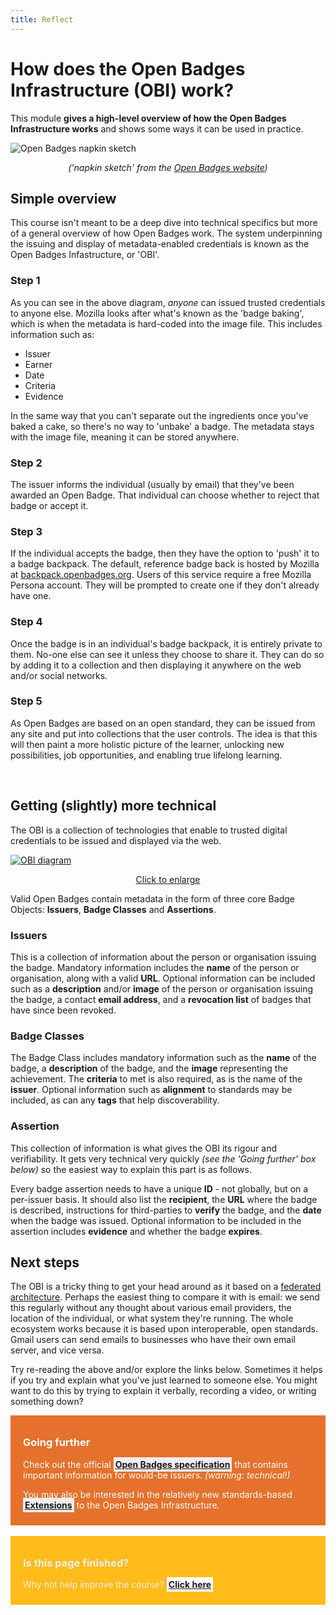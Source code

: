 ```yaml
---
title: Reflect
---
```


# How does the Open Badges Infrastructure (OBI) work?

This module **gives a high-level overview of how the Open Badges Infrastructure works** and shows some ways it can be used in practice.

<img src="{{ site.baseurl }}/img/napkin-sketch.png" alt="Open Badges napkin sketch">
<p align="center"><em>('napkin sketch' from the <a href="http://openbadges.org/about/">Open Badges website</a>)</em></p>

## Simple overview

This course isn't meant to be a deep dive into technical specifics but more of a general overview of how Open Badges work. The system underpinning the issuing and display of metadata-enabled credentials is known as the Open Badges Infastructure, or 'OBI'. 

### Step 1
As you can see in the above diagram, *anyone* can issued trusted credentials to anyone else. Mozilla looks after what's known as the 'badge baking', which is when the metadata is hard-coded into the image file. This includes information such as: 

* Issuer
* Earner
* Date
* Criteria
* Evidence

In the same way that you can't separate out the ingredients once you've baked a cake, so there's no way to 'unbake' a badge. The metadata stays with the image file, meaning it can be stored anywhere.

### Step 2
The issuer informs the individual (usually by email) that they've been awarded an Open Badge. That individual can choose whether to reject that badge or accept it. 

### Step 3
If the individual accepts the badge, then they have the option to 'push' it to a badge backpack. The default, reference badge back is hosted by Mozilla at [backpack.openbadges.org](http://backpack.openbadges.org). Users of this service require a free Mozilla Persona account. They will be prompted to create one if they don't already have one.

### Step 4
Once the badge is in an individual's badge backpack, it is entirely private to them. No-one else can see it unless they choose to share it. They can do so by adding it to a collection and then displaying it anywhere on the web and/or social networks.

### Step 5
As Open Badges are based on an open standard, they can be issued from any site and put into collections that the user controls. The idea is that this will then paint a more holistic picture of the learner, unlocking new possibilities, job opportunities, and enabling true lifelong learning. 

<br />

## Getting (slightly) more technical

The OBI is a collection of technologies that enable to trusted digital credentials to be issued and displayed via the web. 

<a href="{{ site.baseurl }}/img/obi-diagram.jpg"><img src="{{ site.baseurl }}/img/obi-diagram.jpg" alt="OBI diagram"></a>
<p align="center"><a href="{{ site.baseurl }}/img/obi-diagram.jpg">Click to enlarge</a></p>

Valid Open Badges contain metadata in the form of three core Badge Objects: **Issuers**, **Badge Classes** and **Assertions**.

### Issuers
This is a collection of information about the person or organisation issuing the badge. Mandatory information includes the **name** of the person or organisation, along with a valid **URL**. Optional information can be included such as a **description** and/or **image** of the person or organisation issuing the badge, a contact **email address**, and a **revocation list** of badges that have since been revoked.

### Badge Classes
The Badge Class includes mandatory information such as the **name** of the badge, a **description** of the badge, and the **image** representing the achievement. The **criteria** to met is also required, as is the name of the **issuer**. Optional information such as **alignment** to standards may be included, as can any **tags** that help discoverability.

### Assertion
This collection of information is what gives the OBI its rigour and verifiability. It gets very technical very quickly *(see the 'Going further' box below)* so the easiest way to explain this part is as follows. 

Every badge assertion needs to have a unique **ID** - not globally, but on a per-issuer basis. It should also list the **recipient**, the **URL** where the badge is described, instructions for third-parties to **verify** the badge, and the **date** when the badge was issued. Optional information to be included in the assertion includes **evidence** and whether the badge **expires**.

## Next steps

The OBI is a tricky thing to get your head around as it based on a [federated architecture](https://en.wikipedia.org/wiki/Federated_Architecture). Perhaps the easiest thing to compare it with is email: we send this regularly without any thought about various email providers, the location of the individual, or what system they're running. The whole ecosystem works because it is based upon interoperable, open standards. Gmail users can send emails to businesses who have their own email server, and vice versa. 

Try re-reading the above and/or explore the links below. Sometimes it helps if you try and explain what you've just learned to someone else. You might want to do this by trying to explain it verbally, recording a video, or writing something down?

<div style="background:#E5712C; padding:10px; padding-left:20px; color:white;">
<h3>Going further</h3>
<p>Check out the official <a style="background:#eee; padding:3px;" href="http://openbadgespec.org/"><strong>Open Badges specification</strong></a> that contains important information for would-be issuers. <em>(warning: technical!)</em></p>
<p>You may also be interested in the relatively new standards-based <a style="background:#eee; padding:3px;" href="http://dmlcentral.net/blog/doug-belshaw/extending-badges"><strong>Extensions</strong></a> to the Open Badges Infrastructure.</p>

</div>

<br />

<div style="background:#FFBC1A; padding:10px; padding-left:20px; color:#eee;">
<h3>Is this page finished?</h3>
<p>Why not help improve the course? <strong><a style="background:white; padding:3px;" href="https://github.com/thinkoutloudclub/badge-course/wiki/Help-improve-the-Open-Badges-101-course">Click here</a></strong></p>
</div>

